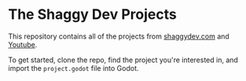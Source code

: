 # The Shaggy Dev Projects

This repository contains all of the projects from [shaggydev.com](https://shaggydev.com) and [Youtube](https://www.youtube.com/channel/UCoiLPC6AQHmJNSwdN1xmuWA).

To get started, clone the repo, find the project you're interested in, and import the `project.godot` file into Godot.
